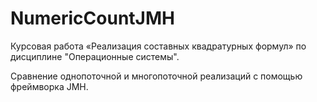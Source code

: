 # NumericCountJMH

Курсовая работа «Реализация составных квадратурных формул» по дисциплине \"Операционные системы\".

Сравнение однопоточной и многопоточной реализаций с помощью фреймворка JMH.
